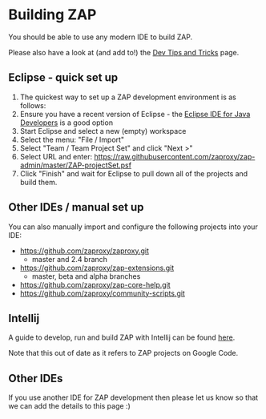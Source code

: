 # Building ZAP

You should be able to use any modern IDE to build ZAP.

Please also have a look at (and add to!) the [Dev Tips and Tricks](DevTipsAndTricks) page.

## Eclipse - quick set up

1. The quickest way to set up a ZAP development environment is as follows:
1. Ensure you have a recent version of Eclipse - the [Eclipse IDE for Java Developers](https://www.eclipse.org/downloads/packages/eclipse-ide-java-developers/lunasr2) is a good option
1. Start Eclipse and select a new (empty) workspace
1. Select the menu: "File / Import"
1. Select "Team / Team Project Set" and click "Next >"
1. Select URL and enter: https://raw.githubusercontent.com/zaproxy/zap-admin/master/ZAP-projectSet.psf
1. Click "Finish" and wait for Eclipse to pull down all of the projects and build them.

## Other IDEs / manual set up

You can also manually import and configure the following projects into your IDE:
* https://github.com/zaproxy/zaproxy.git
  * master and 2.4 branch
* https://github.com/zaproxy/zap-extensions.git
  * master, beta and alpha branches
* https://github.com/zaproxy/zap-core-help.git
* https://github.com/zaproxy/community-scripts.git

## Intellij

A guide to develop, run and build ZAP with Intellij can be found [here](HowToBuildZapWithIntellij).

Note that this out of date as it refers to ZAP projects on Google Code.

## Other IDEs

If you use another IDE for ZAP development then please let us know so that we can add the details to this page :)